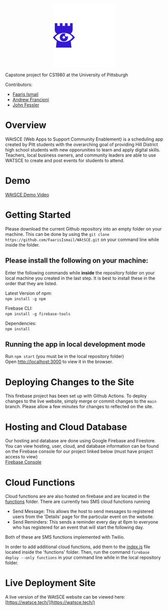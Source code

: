 <p align="center">
     <img src="src/logo-white-text.png"/>
</p>
    
Capstone project for CS1980 at the University of Pittsburgh

Contributors:

* [Faaris Ismail](https://github.com/FaarisIsmail)
* [Andrew Francioni](https://github.com/ajf109)
* [John Fessler](https://github.com/Avaex)

# Overview

WAtSCE (Web Apps to Support Community Enablement) is a scheduling app created by Pitt students with the overarching goal of providing Hill District high school students with new opporunities to learn and apply digital skills. Teachers, local business owners, and community leaders are able to use WATSCE to create and post events for students to attend.

# Demo
[WAtSCE Demo Video](https://youtu.be/FiO0W6HiRQw)

# Getting Started
Please download the current Github repository into an empty folder on your machine. This can be done by using the `git clone https://github.com/FaarisIsmail/WAtSCE.git` on your command line while inside the folder.

## Please install the following on your machine:  
Enter the following commands while **inside** the repository folder on your local machine you created in the last step. It is best to install these in the order that they are listed. 

Latest Version of npm:  
`npm install -g npm`

Firebase CLI:  
`npm install -g firebase-tools`

Dependencies:  
``npm install``

## Running the app in local development mode
Run `npm start` (you must be in the local repository folder)  
Open [http://localhost:3000](http://localhost:3000) to view it in the browser.

# Deploying Changes to the Site
This firebase project has been set up with Github Actions. To deploy changes to the live website, simply merge or commit changes to the `main` branch. Please allow a few minutes for changes to reflected on the site.

# Hosting and Cloud Database
Our hosting and database are done using Google Firebase and Firestore. You can view hosting, user, cloud, and database information can be found on the Firebase console for our project linked below (must have project access to view)  
[Firebase Console](https://console.firebase.google.com/project/cs1980/)

# Cloud Functions
Cloud functions are are also hosted on firebase and are located in the [functions](./functions) folder. There are currently two SMS cloud functions running
- Send Message: This allows the host to send messages to registered users from the 'Details' page for the particular event on the website.
- Send Reminders: This sends a reminder every day at 6pm to everyone who has registered for an event that will start the following day.

Both of these are SMS functions implemented with Twilio.

In order to add additional cloud functions, add them to the [index.js](./functions/index.js) file located inside the 'functions' folder. Then, run the command `firebase deploy --only functions` in your command line while in the local repository folder.

# Live Deployment Site
A live version of the WAtSCE website can be viewed here:  
[https://watsce.tech/](https://watsce.tech/)
